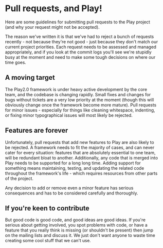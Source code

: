 # Pull requests, and Play!

Here are some guidelines for submitting pull requests to the Play project (and why your request might not be accepted).

The reason we've written it is that we've had to reject a bunch of requests recently - not because they're not good - just because they don't match our current project priorities. Each request needs to be assessed and managed appropriately, and if you look at the commit logs you'll see we're stupidly busy at the moment and need to make some tough decisions on where our time goes. 

## A moving target

The Play2.0 framework is under heavy active development by the core team, and the codebase is changing rapidly. Small fixes and changes for bugs without tickets are a very low priority at the moment (though this will obviously change once the framework become more mature). Pull requests for minor issues - especially for things like cleaning whitespace, indenting, or fixing minor typographical issues will most likely be rejected.

## Features are forever 

Unfortunately, pull requests that add new features to Play are also likely to be rejected. A framework needs to fit the majority of cases, and can never cater for every situation: features that are absolutely essential to one team, will be redundant bloat to another. Additionally, any code that is merged into Play needs to be supported for a long long time. Adding support for something means maintaining, testing, and updating the related code throughout the framework's life - which requires resources from other parts of the project.

Any decision to add or remove even a minor feature has serious consequences and has to be considered carefully and thoroughly.

## If you're keen to contribute

But good code is good code, and good ideas are good ideas. If you're serious about getting involved, you spot problems with code, or have a feature that you really think is missing (or shouldn't be present) then jump on the mailing lists and discuss it. We just don't want anyone to waste time creating some cool stuff that we can't use.